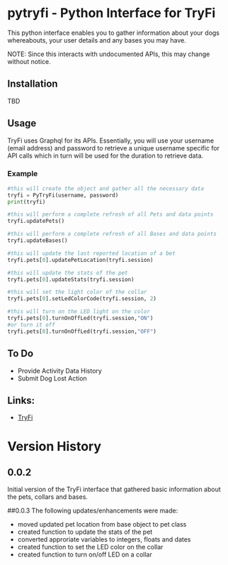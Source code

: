 # pytryfi - Python Interface for TryFi
This python interface enables you to gather information about your dogs whereabouts, your user details and any bases you may have.

NOTE: Since this interacts with undocumented APIs, this may change without notice.

## Installation
TBD

## Usage
TryFi uses Graphql for its APIs. Essentially, you will use your username (email address) and password to retrieve a unique username specific for API calls which in turn will be used for the duration to retrieve data.

### Example
```python
#this will create the object and gather all the necessary data
tryfi = PyTryFi(username, password)
print(tryfi)

#this will perform a complete refresh of all Pets and data points
tryfi.updatePets()

#this will perform a complete refresh of all Bases and data points
tryfi.updateBases()

#this will update the last reported location of a bet
tryfi.pets[0].updatePetLocation(tryfi.session)

#this will update the stats of the pet 
tryfi.pets[0].updateStats(tryfi.session)

#this will set the light color of the collar
tryfi.pets[0].setLedColorCode(tryfi.session, 2)

#this will turn on the LED light on the color
tryfi.pets[0].turnOnOffLed(tryfi.session,"ON")
#or turn it off
tryfi.pets[0].turnOnOffLed(tryfi.session,"OFF")
```

## To Do
* Provide Activity Data History
* Submit Dog Lost Action

## Links:
* [TryFi](https://tryfi.com/)

# Version History
## 0.0.2
Initial version of the TryFi interface that gathered basic information about the pets, collars and bases.

##0.0.3
The following updates/enhancements were made:
* moved updated pet location from base object to pet class
* created function to update the stats of the pet
* converted approriate variables to integers, floats and dates
* created function to set the LED color on the collar
* created function to turn on/off LED on a collar